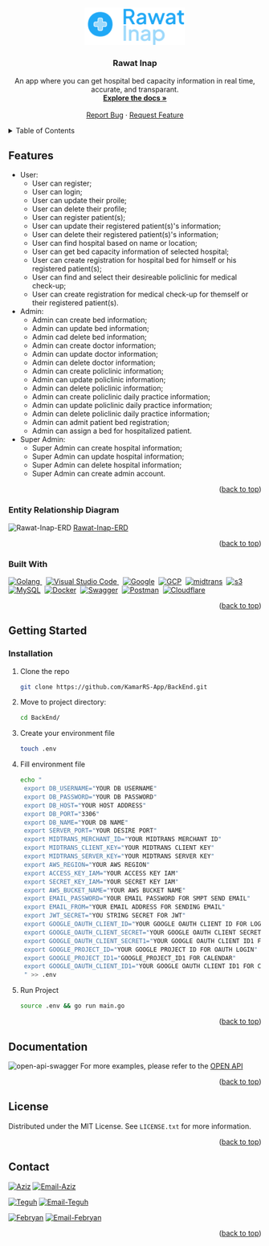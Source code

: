 <a name="readme-top"></a>

<!-- PROJECT LOGO -->
<br />
<div align="center">
  <a href="https://github.com/KamarRS-App/BackEnd">
    <img src="images/logo-rawat-inap.png" alt="Logo" width="200px">
  </a>

<h3 align="center">Rawat Inap</h3>
    <p align="center">
    An app where you can get hospital bed capacity information in real time, accurate, and transparant.
    <br />
    <a href="https://github.com/KamarRS-App/BackEnd"><strong>Explore the docs »</strong></a>
    <br />
    <br />
    <a href="https://github.com/KamarRS-App/BackEnd/issues">Report Bug</a>
    ·
    <a href="https://github.com/KamarRS-App/BackEnd/issues">Request Feature</a>
  </p>
</div>

<!-- TABLE OF CONTENTS -->
<details>
  <summary>Table of Contents</summary>
  <ol>
    <li>
      <a href="#features">Features</a>
      <ul>
        <li><a href="#entity-relationship-diagram">Entity Relationship Diagram</a></li>
        <li><a href="#built-with">Built With</a></li>
      </ul>
    </li>
    <li>
      <a href="#getting-started">Getting Started</a>
      <ul>
        <li><a href="#installation">Installation</a></li>
      </ul>
    </li>
    <li><a href="#license">License</a></li>
    <li><a href="#contact">Contact</a></li>
  </ol>
</details>

## Features

- User:
    - User can register;
    - User can login;
    - User can update their proile;
    - User can delete their profile;
    - User can register patient(s);
    - User can update their registered patient(s)'s information;
    - User can delete their registered patient(s)'s information;
    - User can find hospital based on name or location;
    - User can get bed capacity information of selected hospital;
    - User can create registration for hospital bed for himself or his registered patient(s);
    - User can find and select their desireable policlinic for medical check-up;
    - User can create registration for medical check-up for themself or their registered patient(s).
- Admin:
    - Admin can create bed information;
    - Admin can update bed information;
    - Admin cad delete bed information;
    - Admin can create doctor information;
    - Admin can update doctor information;
    - Admin can delete doctor information;
    - Admin can create policlinic information;
    - Admin can update policlinic information;
    - Admin can delete policlinic information;
    - Admin can create policlinic daily practice information;
    - Admin can update policlinic daily practice information;
    - Admin can delete policlinic daily practice information;
    - Admin can admit patient bed registration;
    - Admin can assign a bed for hospitalized patient.
- Super Admin:
    - Super Admin can create hospital information;
    - Super Admin can update hospital information;
    - Super Admin can delete hospital information;
    - Super Admin can create admin account.

<p align="right">(<a href="#readme-top">back to top</a>)</p>

### Entity Relationship Diagram

![Rawat-Inap-ERD](https://github.com/KamarRS-App/BackEnd/blob/main/images/Rawat-Inap-ERD.jpg?raw=true)
[Rawat-Inap-ERD](https://github.com/KamarRS-App/BackEnd/blob/main/images/Rawat-Inap-ERD.jpg)

<p align="right">(<a href="#readme-top">back to top</a>)</p>

### Built With

<div>
    <a href="https://go.dev/">
    <img src="https://go.dev/blog/go-brand/Go-Logo/PNG/Go-Logo_Blue.png" title="Golang" alt="Golang" width="60"/>
    </a>&nbsp;
    <a href="https://code.visualstudio.com/">
    <img src="https://upload.wikimedia.org/wikipedia/commons/9/9a/Visual_Studio_Code_1.35_icon.svg" title="Visual Studio Code" alt="Visual Studio Code" width="40"/>
    </a>&nbsp;
    <a href="https://developers.google.com/apis-explorer">
    <img src="https://upload.wikimedia.org/wikipedia/commons/thumb/5/53/Google_%22G%22_Logo.svg/24px-Google_%22G%22_Logo.svg.png" title="Google" alt="Google" width="40"/></a>&nbsp;
    <a href="https://console.cloud.google.com/">
    <img src="https://upload.wikimedia.org/wikipedia/commons/thumb/5/51/Google_Cloud_logo.svg/220px-Google_Cloud_logo.svg.png" title="GCP" alt="GCP" width="200"/></a>&nbsp;
    <a href="https://midtrans.com/id">
    <img src="https://external-content.duckduckgo.com/iu/?u=https%3A%2F%2Ftse1.mm.bing.net%2Fth%3Fid%3DOIP.z1hK8jN2RhvTVOMzLhWiygHaBa%26pid%3DApi&f=1&ipt=8e9a247648ea7ea5d6659b32c4c7a1a6a1dabcc991b45f9731acc8a6b60252cb&ipo=images" title="midtrans" alt="midtrans" width="150"/></a>&nbsp;
    <a href="https://s3.console.aws.amazon.com/">
    <img src="https://external-content.duckduckgo.com/iu/?u=https%3A%2F%2Ftse2.mm.bing.net%2Fth%3Fid%3DOIP.gXSoA4l0UVufh0C6IG2aWAHaEK%26pid%3DApi&f=1&ipt=4be4f74fb2570031adb7dbd5f6e759b8589c1755b951ab22175c1a9043234957&ipo=images" title="s3" alt="s3" width="90"/></a>&nbsp;
    <a href="https://www.mysql.com/">
    <img src="https://1000logos.net/wp-content/uploads/2020/08/MySQL-Logo.png" title="MySQL" alt="MySQL" width="60"/></a>&nbsp;
    <a href="https://hub.docker.com/">
    <img src="https://www.docker.com/wp-content/uploads/2022/03/vertical-logo-monochromatic.png" title="Docker" alt="Docker" width="50"/></a>&nbsp;
    <a href="https://swagger.io/">
    <img src="https://upload.wikimedia.org/wikipedia/commons/a/ab/Swagger-logo.png" title="Swagger" alt="Swagger" width="40"/></a>&nbsp;
    <a href="https://www.postman.com/">
    <img src="https://upload.wikimedia.org/wikipedia/commons/c/c2/Postman_%28software%29.png" title="Postman" alt="Postman" width="120"/></a>&nbsp;
    <a href="https://www.cloudflare.com/">
    <img src="https://upload.wikimedia.org/wikipedia/commons/4/4b/Cloudflare_Logo.svg" title="Cloudflare" alt="Cloudflare" width="120"/></a>&nbsp;
</div>

<p align="right">(<a href="#readme-top">back to top</a>)</p>

## Getting Started

### Installation
1. Clone the repo
   ```bash
   git clone https://github.com/KamarRS-App/BackEnd.git
   ```
2. Move to project directory:
    ```bash
    cd BackEnd/
    ```
3. Create your environment file
    ```bash
    touch .env
    ```
4. Fill environment file
   ```bash
   echo "
    export DB_USERNAME="YOUR DB USERNAME"
    export DB_PASSWORD="YOUR DB PASSWORD"
    export DB_HOST="YOUR HOST ADDRESS"
    export DB_PORT="3306"
    export DB_NAME="YOUR DB NAME" 
    export SERVER_PORT="YOUR DESIRE PORT"
    export MIDTRANS_MERCHANT_ID="YOUR MIDTRANS MERCHANT ID"
    export MIDTRANS_CLIENT_KEY="YOUR MIDTRANS CLIENT KEY"
    export MIDTRANS_SERVER_KEY="YOUR MIDTRANS SERVER KEY"
    export AWS_REGION="YOUR AWS REGION"
    export ACCESS_KEY_IAM="YOUR ACCESS KEY IAM"
    export SECRET_KEY_IAM="YOUR SECRET KEY IAM"
    export AWS_BUCKET_NAME="YOUR AWS BUCKET NAME"
    export EMAIL_PASSWORD="YOUR EMAIL PASSWORD FOR SMPT SEND EMAIL"
    export EMAIL_FROM="YOUR EMAIL ADDRESS FOR SENDING EMAIL"
    export JWT_SECRET="YOU STRING SECRET FOR JWT"
    export GOOGLE_OAUTH_CLIENT_ID="YOUR GOOGLE OAUTH CLIENT ID FOR LOGIN OAUTH"
    export GOOGLE_OAUTH_CLIENT_SECRET="YOUR GOOGLE OAUTH CLIENT SECRET"
    export GOOGLE_OAUTH_CLIENT_SECRET1="YOUR GOOGLE OAUTH CLIENT ID1 FOR CALENDAR"
    export GOOGLE_PROJECT_ID="YOUR GOOGLE PROJECT ID FOR OAUTH LOGIN"
    export GOOGLE_PROJECT_ID1="GOOGLE_PROJECT_ID1 FOR CALENDAR"
    export GOOGLE_OAUTH_CLIENT_ID1="YOUR GOOGLE OAUTH CLIENT ID1 FOR CALENDAR"
    " >> .env
   ```
3. Run Project
    ```bash
    source .env && go run main.go
    ```

<p align="right">(<a href="#readme-top">back to top</a>)</p>

## Documentation

![open-api-swagger](https://raw.githubusercontent.com/KamarRS-App/BackEnd/main/images/rawat-inap-openapi-swagger.gif)
For more examples, please refer to the [OPEN API](https://app.swaggerhub.com/apis-docs/kamar-rs/kamar-rs/1.2.3#/)

<p align="right">(<a href="#readme-top">back to top</a>)</p>

## License

Distributed under the MIT License. See `LICENSE.txt` for more information.

<p align="right">(<a href="#readme-top">back to top</a>)</p>

<!-- CONTACT -->
## Contact

[![Aziz][aziz]][aziz-url] [![Email-Aziz][email-shield]][email-1]

[![Teguh][teguh]][teguh-url] [![Email-Teguh][email-shield]][email-2]

[![Febryan][febryan]][febryan-url] [![Email-Febryan][email-shield]][email-3]

<p align="right">(<a href="#readme-top">back to top</a>)</p>



<!-- MARKDOWN LINKS & IMAGES -->
<!-- https://www.markdownguide.org/basic-syntax/#reference-style-links -->
[aziz]: https://img.shields.io/badge/-Aziz-black.svg?style=for-the-badge&logo=Aziz&colorB=555
[teguh]: https://img.shields.io/badge/-Teguh-black.svg?style=for-the-badge&logo=Teguh&colorB=555
[febryan]: https://img.shields.io/badge/-Febryan-black.svg?style=for-the-badge&logo=Febryan&colorB=555
[aziz-url]: https://github.com/aziz-wahyudin
[teguh-url]: https://github.com/Anti-Gen
[febryan-url]: https://github.com/febryanmz
[email-shield]: https://img.shields.io/badge/gmail-DD0031?style=for-the-badge&logo=gmail&logoColor=white
[email-1]: osv3t4la@duck.com
[email-2]: teguhbutarbutar160798@gmail.com
[email-3]: febryan.zainal@gmail.com
